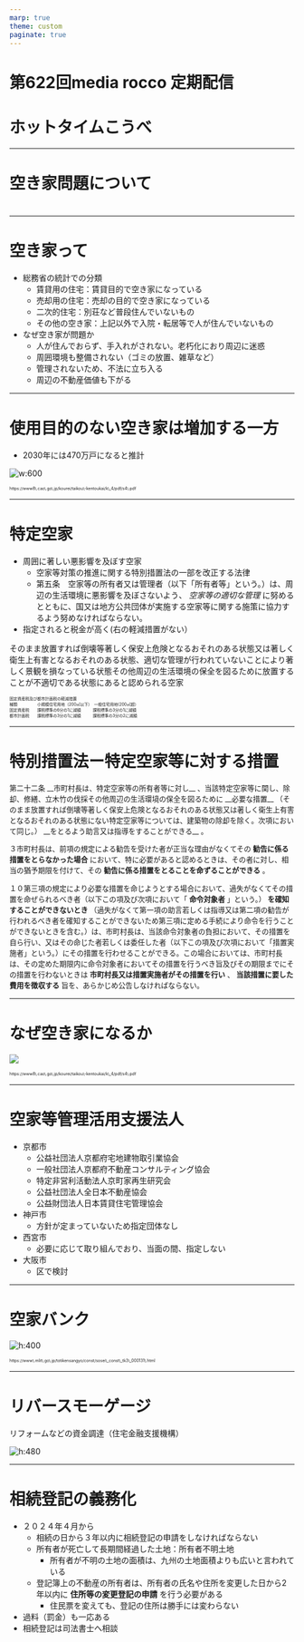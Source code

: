 ```yaml
---
marp: true
theme: custom
paginate: true
---
```

<!-- _class: title -->
# 第622回media rocco 定期配信

# ホットタイムこうべ


---


<!-- _class: title -->
# 空き家問題について

# 


---


# 空き家って

* 総務省の統計での分類
  * 賃貸用の住宅：賃貸目的で空き家になっている
  * 売却用の住宅：売却の目的で空き家になっている
  * 二次的住宅：別荘など普段住んでいないもの
  * その他の空き家：上記以外で入院・転居等で人が住んでいないもの
* なぜ空き家が問題か
  * 人が住んでおらず、手入れがされない。老朽化におり周辺に迷惑
  * 周囲環境も整備されない（ゴミの放置、雑草など）
  * 管理されないため、不法に立ち入る
  * 周辺の不動産価値も下がる


---


# 使用目的のない空き家は増加する一方

* 2030年には470万戸になると推計

![w:600](/slides/空き家問題について/images/presentation0.png)

<div style="font-size:0.5em">
https://www8\.cao\.go\.jp/kourei/taikou\-kentoukai/k\_4/pdf/s4\.pdf
</div>

---


# 特定空家

* 周囲に著しい悪影響を及ぼす空家
  * 空家等対策の推進に関する特別措置法の一部を改正する法律
  * 第五条　空家等の所有者又は管理者（以下「所有者等」という。）は、周辺の生活環境に悪影響を及ぼさないよう、 _空家等の適切な管理_ に努めるとともに、国又は地方公共団体が実施する空家等に関する施策に協力するよう努めなければならない。
* 指定されると税金が高く\(右の軽減措置がない）

<span style="color:#1A1A1C">そのまま放置すれば倒壊等著しく保安上危険となるおそれのある状態又は著しく衛生上有害となるおそれのある状態、適切な管理が行われていないことにより著しく景観を損なっている状態その他周辺の生活環境の保全を図るために放置することが不適切である状態にあると認められる空家</span>

<div style="font-size:0.5em">
 固定資産税及び都市計画税の軽減措置<br/>
 種類　　　　　小規模住宅用地（200㎡以下）　一般住宅用地(200㎡超）<br/>
 固定資産税　　課税標準の6分の1に減額　　　課税標準の3分の1に減額<br/>
 都市計画税　　課税標準の3分の1に減額　　　課税標準の3分の2に減額<br/>
</div>

---


# 特別措置法ー特定空家等に対する措置

<div style="font-size:0.9em">
第二十二条 __市町村長は、特定空家等の所有者等に対し__ 、当該特定空家等に関し、除却、修繕、立木竹の伐採その他周辺の生活環境の保全を図るために __必要な措置__ （そのまま放置すれば倒壊等著しく保安上危険となるおそれのある状態又は著しく衛生上有害となるおそれのある状態にない特定空家等については、建築物の除却を除く。次項において同じ。） __をとるよう助言又は指導をすることができる__ 。

３市町村長は、前項の規定による勧告を受けた者が正当な理由がなくてその __勧告に係る措置をとらなかった場合__ において、特に必要があると認めるときは、その者に対し、相当の猶予期限を付けて、その __勧告に係る措置をとることを命ずることができる__ 。

１０第三項の規定により必要な措置を命じようとする場合において、過失がなくてその措置を命ぜられるべき者（以下この項及び次項において「 __命令対象者__ 」という。） __を確知することができないとき__ （過失がなくて第一項の助言若しくは指導又は第二項の勧告が行われるべき者を確知することができないため第三項に定める手続により命令を行うことができないときを含む。）は、市町村長は、当該命令対象者の負担において、その措置を自ら行い、又はその命じた者若しくは委任した者（以下この項及び次項において「措置実施者」という。）にその措置を行わせることができる。この場合においては、市町村長は、その定めた期限内に命令対象者においてその措置を行うべき旨及びその期限までにその措置を行わないときは __市町村長又は措置実施者がその措置を行い__ 、 __当該措置に要した費用を徴収する__ 旨を、あらかじめ公告しなければならない。
</div>

---


# なぜ空き家になるか

![](/slides/空き家問題について/images/presentation1.png)

<div style="font-size:0.5em">
https://www8\.cao\.go\.jp/kourei/taikou\-kentoukai/k\_4/pdf/s4\.pdf
</div>

---


# 空家等管理活用支援法人

* 京都市
  * 公益社団法人京都府宅地建物取引業協会
  * 一般社団法人京都府不動産コンサルティング協会
  * 特定非営利活動法人京町家再生研究会
  * 公益社団法人全日本不動産協会
  * 公益財団法人日本賃貸住宅管理協会
* 神戸市
  * 方針が定まっていないため指定団体なし
* 西宮市
  * 必要に応じて取り組んでおり、当面の間、指定しない
* 大阪市
  * 区で検討


---



# 空家バンク

![h:400](/slides/空き家問題について/images/presentation2.png)

<div style="font-size:0.5em">
https://www\.mlit\.go\.jp/totikensangyo/const/sosei\_const\_tk3\_000131\.html
</div>

---


# リバースモーゲージ

リフォームなどの資金調達（住宅金融支援機構）

![h:480](/slides/空き家問題について/images/presentation5.png)


---


# 相続登記の義務化

* ２０２４年４月から
  * 相続の日から３年以内に相続登記の申請をしなければならない
  * 所有者が死亡して長期間経過した土地：所有者不明土地
    * 所有者が不明の土地の面積は、九州の土地面積よりも広いと言われている
  * 登記簿上の不動産の所有者は、所有者の氏名や住所を変更した日から2年以内に __住所等の変更登記の申請__ を行う必要がある
    * 住民票を変えても、登記の住所は勝手には変わらない
* 過料（罰金）も一応ある
* 相続登記は司法書士へ相談


